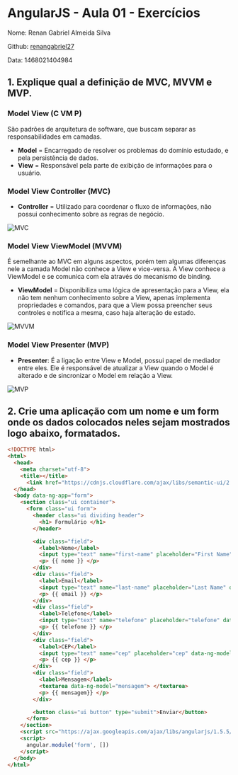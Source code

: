 # AngularJS - Aula 01 - Exercícios

Nome: Renan Gabriel Almeida Silva

Github: [renangabriel27](https://github.com/renangabriel27)

Data: 1468021404984 

## 1. Explique qual a definição de MVC, MVVM e MVP.

### Model View (C VM P)

São padrões de arquitetura de software, que buscam separar as responsabilidades em camadas.

- **Model** = Encarregado de resolver os problemas do domínio estudado, e pela persistência de dados.
- **View** = Responsável pela parte de exibição de informações para o usuário.

### Model View Controller (MVC)

- **Controller** = Utilizado para coordenar o fluxo de informações, não possui conhecimento sobre as regras de negócio.

![MVC](https://media-mediatemple.netdna-ssl.com/wp-content/uploads/2015/10/01-mvc-500-opt.png)

### Model View ViewModel (MVVM)

É semelhante ao MVC em alguns aspectos, porém tem algumas diferenças nele a camada Model não conhece a View e vice-versa.
A View conhece a ViewModel e se comunica com ela através do mecanismo de binding.

- **ViewModel** = Disponibiliza uma lógica de apresentação para a View, ela não tem nenhum conhecimento sobre a View,
apenas implementa propriedades e comandos, para que a View possa preencher seus controles e notifica a mesma, caso haja alteração de estado.

![MVVM](http://i.stack.imgur.com/Swv8V.png)

### Model View Presenter (MVP)

- **Presenter**: É a ligação entre View e Model, possui papel de mediador entre eles. Ele é responsável de atualizar a
View quando o Model é alterado e de sincronizar o Model em relação a View.

![MVP](https://cdn-images-1.medium.com/max/800/1*iMuc9jbaouP8N751hg6-Qw.png)

## 2. Crie uma aplicação com um nome e um form onde os dados colocados neles sejam mostrados logo abaixo, formatados.

```html
<!DOCTYPE html>
<html>
  <head>
    <meta charset="utf-8">
    <title></title>
      <link href="https://cdnjs.cloudflare.com/ajax/libs/semantic-ui/2.1.8/semantic.min.css" rel="stylesheet">
  </head>
  <body data-ng-app="form">
    <section class="ui container">
      <form class="ui form">
        <header class="ui dividing header">
          <h1> Formulário </h1>
        </header>

        <div class="field">
          <label>Nome</label>
          <input type="text" name="first-name" placeholder="First Name" data-ng-model="nome">
          <p> {{ nome }} </p>
        </div>
        <div class="field">
          <label>Email</label>
          <input type="text" name="last-name" placeholder="Last Name" data-ng-model="email">
          <p> {{ email }} </p>
        </div>
        <div class="field">
          <label>Telefone</label>
          <input type="text" name="telefone" placeholder="telefone" data-ng-model="telefone">
          <p> {{ telefone }} </p>
        </div>
        <div class="field">
          <label>CEP</label>
          <input type="text" name="cep" placeholder="cep" data-ng-model="cep">
          <p> {{ cep }} </p>
        </div>
        <div class="field">
          <label>Mensagem</label>
          <textarea data-ng-model="mensagem"> </textarea>
          <p> {{ mensagem}} </p>
        </div>

        <button class="ui button" type="submit">Enviar</button>
      </form>
    </section>
    <script src="https://ajax.googleapis.com/ajax/libs/angularjs/1.5.5/angular.min.js"></script>
    <script>
      angular.module('form', [])
    </script>
  </body>
</html>
```
